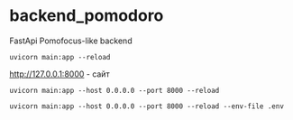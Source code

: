 # backend_pomodoro
FastApi Pomofocus-like backend


```
uvicorn main:app --reload
```

http://127.0.0.1:8000 - сайт


```
uvicorn main:app --host 0.0.0.0 --port 8000 --reload 
```

```
uvicorn main:app --host 0.0.0.0 --port 8000 --reload --env-file .env
```
